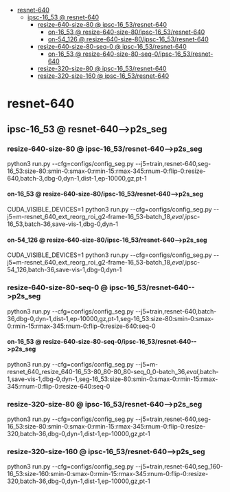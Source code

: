 <!-- MarkdownTOC -->

- [resnet-640](#resnet_64_0_)
    - [ipsc-16_53       @ resnet-640](#ipsc_16_53___resnet_640_)
        - [resize-640-size-80       @ ipsc-16_53/resnet-640](#resize_640_size_80___ipsc_16_53_resnet_64_0_)
            - [on-16_53       @ resize-640-size-80/ipsc-16_53/resnet-640](#on_16_53___resize_640_size_80_ipsc_16_53_resnet_640_)
            - [on-54_126       @ resize-640-size-80/ipsc-16_53/resnet-640](#on_54_126___resize_640_size_80_ipsc_16_53_resnet_640_)
        - [resize-640-size-80-seq-0       @ ipsc-16_53/resnet-640](#resize_640_size_80_seq_0___ipsc_16_53_resnet_64_0_)
            - [on-16_53       @ resize-640-size-80-seq-0/ipsc-16_53/resnet-640](#on_16_53___resize_640_size_80_seq_0_ipsc_16_53_resnet_640_)
        - [resize-320-size-80       @ ipsc-16_53/resnet-640](#resize_320_size_80___ipsc_16_53_resnet_64_0_)
        - [resize-320-size-160       @ ipsc-16_53/resnet-640](#resize_320_size_160___ipsc_16_53_resnet_64_0_)

<!-- /MarkdownTOC -->
<a id="resnet_64_0_"></a>
# resnet-640 
<a id="ipsc_16_53___resnet_640_"></a>
## ipsc-16_53       @ resnet-640-->p2s_seg
<a id="resize_640_size_80___ipsc_16_53_resnet_64_0_"></a>
### resize-640-size-80       @ ipsc-16_53/resnet-640-->p2s_seg
python3 run.py --cfg=configs/config_seg.py  --j5=train,resnet-640,seg-16_53:size-80:smin-0:smax-0:rmin-15:rmax-345:rnum-0:flip-0:resize-640,batch-3,dbg-0,dyn-1,dist-1,ep-10000,gz,pt-1
<a id="on_16_53___resize_640_size_80_ipsc_16_53_resnet_640_"></a>
#### on-16_53       @ resize-640-size-80/ipsc-16_53/resnet-640-->p2s_seg
CUDA_VISIBLE_DEVICES=1 python3 run.py --cfg=configs/config_seg.py  --j5=m-resnet_640_ext_reorg_roi_g2-frame-16_53-batch_18,_eval_,ipsc-16_53,batch-36,save-vis-1,dbg-0,dyn-1
<a id="on_54_126___resize_640_size_80_ipsc_16_53_resnet_640_"></a>
#### on-54_126       @ resize-640-size-80/ipsc-16_53/resnet-640-->p2s_seg
CUDA_VISIBLE_DEVICES=1 python3 run.py --cfg=configs/config_seg.py  --j5=m-resnet_640_ext_reorg_roi_g2-frame-16_53-batch_18,_eval_,ipsc-54_126,batch-36,save-vis-1,dbg-0,dyn-1

<a id="resize_640_size_80_seq_0___ipsc_16_53_resnet_64_0_"></a>
### resize-640-size-80-seq-0       @ ipsc-16_53/resnet-640-->p2s_seg
python3 run.py --cfg=configs/config_seg.py  --j5=train,resnet-640,batch-36,dbg-0,dyn-1,dist-1,ep-10000,gz,pt-1,seg-16_53:size-80:smin-0:smax-0:rmin-15:rmax-345:rnum-0:flip-0:resize-640:seq-0
<a id="on_16_53___resize_640_size_80_seq_0_ipsc_16_53_resnet_640_"></a>
#### on-16_53       @ resize-640-size-80-seq-0/ipsc-16_53/resnet-640-->p2s_seg
python3 run.py --cfg=configs/config_seg.py  --j5=m-resnet_640_resize_640-16_53-80_80-80_80-seq_0_0-batch_36,_eval_,batch-1,save-vis-1,dbg-0,dyn-1,seg-16_53:size-80:smin-0:smax-0:rmin-15:rmax-345:rnum-0:flip-0:resize-640:seq-0

<a id="resize_320_size_80___ipsc_16_53_resnet_64_0_"></a>
### resize-320-size-80       @ ipsc-16_53/resnet-640-->p2s_seg
python3 run.py --cfg=configs/config_seg.py  --j5=train,resnet-640,seg-16_53:size-80:smin-0:smax-0:rmin-15:rmax-345:rnum-0:flip-0:resize-320,batch-36,dbg-0,dyn-1,dist-1,ep-10000,gz,pt-1
<a id="resize_320_size_160___ipsc_16_53_resnet_64_0_"></a>
### resize-320-size-160       @ ipsc-16_53/resnet-640-->p2s_seg
python3 run.py --cfg=configs/config_seg.py  --j5=train,resnet-640,seg_160-16_53:size-160:smin-0:smax-0:rmin-15:rmax-345:rnum-0:flip-0:resize-320,batch-36,dbg-0,dyn-1,dist-1,ep-10000,gz,pt-1

